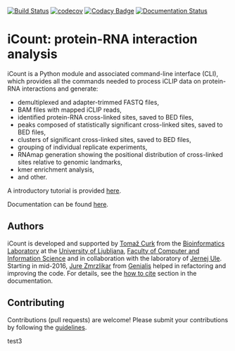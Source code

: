 [![Build Status](https://travis-ci.com/tomazc/iCount.svg?token=MxKtDvsXZMsCDvfFpmd6&branch=master)](https://travis-ci.com/tomazc/iCount)
[![codecov](https://codecov.io/gh/tomazc/iCount/branch/master/graph/badge.svg?token=JhUJ66rnJ3)](https://codecov.io/gh/tomazc/iCount)
[![Codacy Badge](https://api.codacy.com/project/badge/Grade/bb21b3cc5fcd420c885ed12bf8393065)](https://www.codacy.com?utm_source=github.com&amp;utm_medium=referral&amp;utm_content=tomazc/iCount&amp;utm_campaign=Badge_Grade)
[![Documentation Status](https://readthedocs.org/projects/icount/badge/?version=latest)](http://icount.readthedocs.io/en/latest/?badge=latest)

# iCount: protein-RNA interaction analysis

iCount is a Python module and associated command-line interface (CLI),
which provides all the commands needed to process iCLIP data on 
protein-RNA interactions and generate:
 
+ demultiplexed and adapter-trimmed FASTQ files,
+ BAM files with mapped iCLIP reads,
+ identified protein-RNA cross-linked sites, saved to BED files,
+ peaks composed of statistically significant cross-linked sites, saved to BED files,
+ clusters of significant cross-linked sites, saved to BED files,
+ grouping of individual replicate experiments,
+ RNAmap generation showing the positional distribution of cross-linked sites relative to genomic landmarks,
+ kmer enrichment analysis,
+ and other.

A introductory tutorial is provided [here](http://icount.readthedocs.io/en/latest/tutorial/index.html).

Documentation can be found [here](http://icount.readthedocs.io/en/latest/index.html).


## Authors

iCount is developed and supported by [Tomaž Curk](http://curk.info) from the 
[Bioinformatics Laboratory](http://biolab.si) at the [University of Ljubljana](http://www.uni-lj.si), 
[Faculty of Computer and Information Science](http://www.fri.uni-lj.si) and in collaboration with 
the laboratory of [Jernej Ule](http://ulelab.info). Starting in mid-2016, 
[Jure Zmrzlikar](https://github.com/JureZmrzlikar) from [Genialis](http://www.genialis.com) helped in
refactoring and improving the code. For details, see the 
[how to cite](http://icount.readthedocs.io/en/latest/index.html) section in the documentation.


## Contributing

Contributions (pull requests) are welcome! Please submit your contributions by following the
[guidelines](http://icount.readthedocs.io/en/latest/contributing.html).


test3
